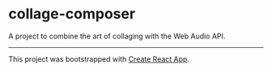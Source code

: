 # collage-composer

A project to combine the art of collaging with the Web Audio API.

----

This project was bootstrapped with [Create React App](https://github.com/facebook/create-react-app).
